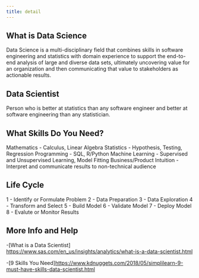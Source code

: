 ```yaml
---
title: detail
---
```

## What is Data Science

Data Science is a multi-disciplinary field that combines skills in  software engineering and statistics with domain experience to support the end-to-end analysis of large and diverse data sets, ultimately uncovering value for an organization and then communicating that value to stakeholders as actionable results.

## Data Scientist

Person who is better at statistics than any software engineer and better at software engineering than any statistician. 

## What Skills Do You Need?

Mathematics - Calculus, Linear Algebra
Statistics - Hypothesis, Testing, Regression
Programming - SQL, R/Python
Machine Learning - Supervised and Unsupervised Learning, Model Fitting
Business/Product Intuition - Interpret and communicate results to non-technical audience

## Life Cycle

1 - Identify or Formulate Problem
2 - Data Preparation
3 - Data Exploration
4 - Transform and Select
5 - Build Model
6 - Validate Model
7 - Deploy Model
8 - Evalute or Monitor Results

## More Info and Help
-[What is a Data Scientist] <https://www.sas.com/en_us/insights/analytics/what-is-a-data-scientist.html>

-[9 Skills You Need]<https://www.kdnuggets.com/2018/05/simplilearn-9-must-have-skills-data-scientist.html>
   
